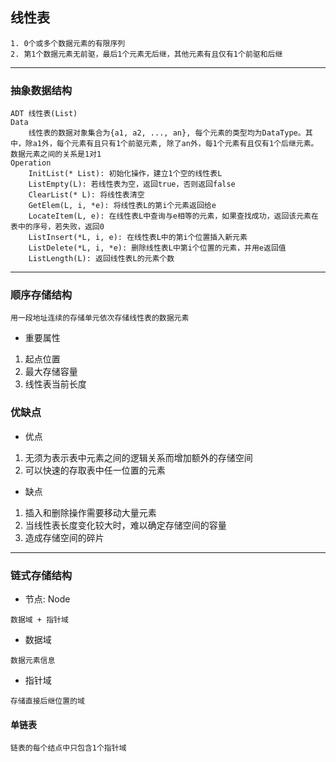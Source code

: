 ## 线性表
```text
1. 0个或多个数据元素的有限序列
2. 第1个数据元素无前驱，最后1个元素无后继，其他元素有且仅有1个前驱和后继
```
---
### 抽象数据结构
```text
ADT 线性表(List)
Data
    线性表的数据对象集合为{a1, a2, ..., an}, 每个元素的类型均为DataType。其中，除a1外，每个元素有且只有1个前驱元素, 除了an外，每1个元素有且仅有1个后继元素。数据元素之间的关系是1对1
Operation
    InitList(* List): 初始化操作，建立1个空的线性表L
    ListEmpty(L): 若线性表为空，返回true，否则返回false
    ClearList(* L): 将线性表清空
    GetElem(L, i, *e): 将线性表L的第i个元素返回给e
    LocateItem(L, e): 在线性表L中查询与e相等的元素，如果查找成功，返回该元素在表中的序号，若失败，返回0
    ListInsert(*L, i, e): 在线性表L中的第i个位置插入新元素
    ListDelete(*L, i, *e): 删除线性表L中第i个位置的元素，并用e返回值
    ListLength(L): 返回线性表L的元素个数
```
---
### 顺序存储结构
```text
用一段地址连续的存储单元依次存储线性表的数据元素
```
- 重要属性
1. 起点位置
2. 最大存储容量
3. 线性表当前长度

### 优缺点
- 优点
1. 无须为表示表中元素之间的逻辑关系而增加额外的存储空间
2. 可以快速的存取表中任一位置的元素
- 缺点
1. 插入和删除操作需要移动大量元素
2. 当线性表长度变化较大时，难以确定存储空间的容量
3. 造成存储空间的碎片
---
### 链式存储结构
- 节点: Node
```text
数据域 + 指针域
```
- 数据域
```text
数据元素信息
```
- 指针域
```text
存储直接后继位置的域
```
#### 单链表
```text
链表的每个结点中只包含1个指针域
```